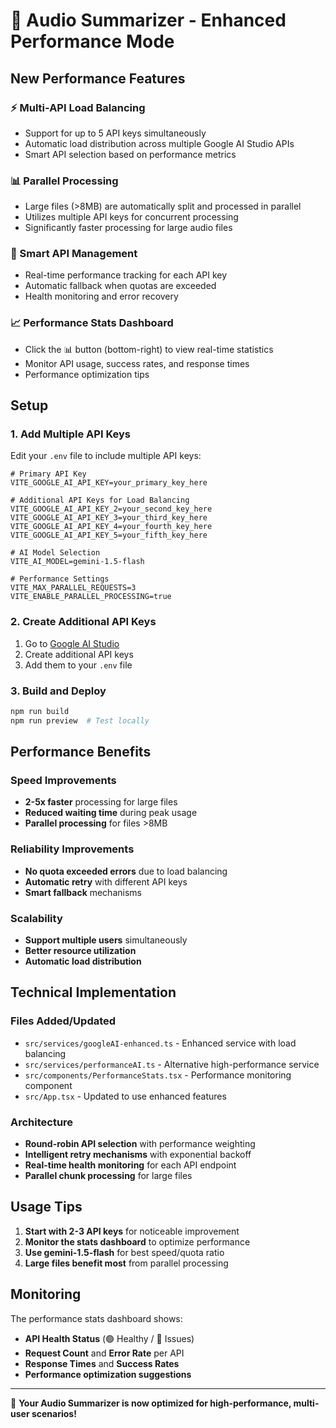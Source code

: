 # 🚀 Audio Summarizer - Enhanced Performance Mode

## New Performance Features

### ⚡ Multi-API Load Balancing
- Support for up to 5 API keys simultaneously
- Automatic load distribution across multiple Google AI Studio APIs
- Smart API selection based on performance metrics

### 📊 Parallel Processing  
- Large files (>8MB) are automatically split and processed in parallel
- Utilizes multiple API keys for concurrent processing
- Significantly faster processing for large audio files

### 🎯 Smart API Management
- Real-time performance tracking for each API key
- Automatic fallback when quotas are exceeded
- Health monitoring and error recovery

### 📈 Performance Stats Dashboard
- Click the 📊 button (bottom-right) to view real-time statistics
- Monitor API usage, success rates, and response times
- Performance optimization tips

## Setup

### 1. Add Multiple API Keys
Edit your `.env` file to include multiple API keys:

```env
# Primary API Key
VITE_GOOGLE_AI_API_KEY=your_primary_key_here

# Additional API Keys for Load Balancing
VITE_GOOGLE_AI_API_KEY_2=your_second_key_here
VITE_GOOGLE_AI_API_KEY_3=your_third_key_here
VITE_GOOGLE_AI_API_KEY_4=your_fourth_key_here
VITE_GOOGLE_AI_API_KEY_5=your_fifth_key_here

# AI Model Selection
VITE_AI_MODEL=gemini-1.5-flash

# Performance Settings
VITE_MAX_PARALLEL_REQUESTS=3
VITE_ENABLE_PARALLEL_PROCESSING=true
```

### 2. Create Additional API Keys
1. Go to [Google AI Studio](https://aistudio.google.com/app/apikey)
2. Create additional API keys
3. Add them to your `.env` file

### 3. Build and Deploy
```bash
npm run build
npm run preview  # Test locally
```

## Performance Benefits

### Speed Improvements
- **2-5x faster** processing for large files
- **Reduced waiting time** during peak usage
- **Parallel processing** for files >8MB

### Reliability Improvements
- **No quota exceeded errors** due to load balancing
- **Automatic retry** with different API keys
- **Smart fallback** mechanisms

### Scalability
- **Support multiple users** simultaneously
- **Better resource utilization**
- **Automatic load distribution**

## Technical Implementation

### Files Added/Updated
- `src/services/googleAI-enhanced.ts` - Enhanced service with load balancing
- `src/services/performanceAI.ts` - Alternative high-performance service
- `src/components/PerformanceStats.tsx` - Performance monitoring component
- `src/App.tsx` - Updated to use enhanced features

### Architecture
- **Round-robin API selection** with performance weighting
- **Intelligent retry mechanisms** with exponential backoff
- **Real-time health monitoring** for each API endpoint
- **Parallel chunk processing** for large files

## Usage Tips

1. **Start with 2-3 API keys** for noticeable improvement
2. **Monitor the stats dashboard** to optimize performance
3. **Use gemini-1.5-flash** for best speed/quota ratio
4. **Large files benefit most** from parallel processing

## Monitoring

The performance stats dashboard shows:
- **API Health Status** (🟢 Healthy / 🔴 Issues)
- **Request Count** and **Error Rate** per API
- **Response Times** and **Success Rates**
- **Performance optimization suggestions**

---

🎉 **Your Audio Summarizer is now optimized for high-performance, multi-user scenarios!**
